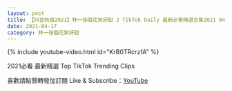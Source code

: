 ```yaml
---
layout: post
title: 【抖音熱搜2021】林一徐璐花絮好甜 2 TikTok Daily 最新必看精選合集2021 04 17
date: 2021-04-17
category: 林一徐璐花絮好甜
---
```


{% include youtube-video.html id="KrB0TRcrzfA" %}

2021必看 最新精選 Top TikTok Trending Clips

喜歡請點贊轉發加訂閱 Like & Subscribe：[YouTube](https://www.youtube.com/channel/UCAoR7VcanIPd04uEq_GIylA/videos)

